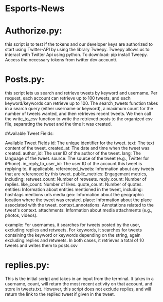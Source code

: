 # Esports-News

# Authorize.py:
this script is to test if the tokens and our developer keys are authorized to start using Twitter-API by using the library Tweepy. Tweepy allows us to interact with Twitter Api using python. To download: pip install Tweepy. Access the necessary tokens from twitter dev account/. 


# Posts.py:
this script lets us search and retrieve tweets by keyword and username. Per request, each account can retrieve up to 100 tweets, and each keyword/keywords can retrieve up to 100. The search_tweets function takes in a search query (either username or keyword), a maximum count for the number of tweets wanted, and then retrieves recent tweets. We then call the write_to_csv function to write the retrieved posts to the organized csv file, separating the tweet and the time it was created. 


#Available Tweet Fields:

Available Tweet Fields
id: The unique identifier for the tweet.
text: The text content of the tweet.
created_at: The date and time when the tweet was created.
author_id: The user ID of the author of the tweet.
lang: The language of the tweet.
source: The source of the tweet (e.g., Twitter for iPhone).
in_reply_to_user_id: The user ID of the account this tweet is replying to, if applicable.
referenced_tweets: Information about any tweets that are referenced by this tweet.
public_metrics: Engagement metrics, including:
retweet_count: Number of retweets.
reply_count: Number of replies.
like_count: Number of likes.
quote_count: Number of quotes.
entities: Information about entities mentioned in the tweet, including:
hashtags
mentions
urls
media
geo: Information about the geographic location where the tweet was created.
place: Information about the place associated with the tweet.
context_annotations: Annotations related to the tweet's context.
attachments: Information about media attachments (e.g., photos, videos).

example:
For usernames, it searches for tweets posted by the user, excluding replies and retweets. For keywords, it searches for tweets containing the keyword or keywords depending on the string, again excluding replies and retweets. In both cases, it retrieves a total of 10 tweets and writes them to posts.csv

# replies.py:
This is the initial script and takes in an input from the terminal. It takes in a username, count, will return the most recent activity on that account, and store in tweets.txt. However, this script does not exclude replies, and will return the link to the replied tweet if given in the tweet. 
